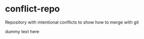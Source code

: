 # conflict-repo
Repository with intentional conflicts to show how to merge with git

dummy text here
